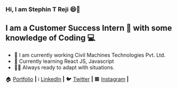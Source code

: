 ### Hi, I am Stephin T Reji :smile::wave:

## I am a Customer Success Intern :bust_in_silhouette: with some knowledge of Coding :computer:

- :office: I am currently working Civil Machines Technologies Pvt. Ltd. 
- :book: Currently learning React JS, Javascript
- :raising_hand_man: Always ready to adapt with situations.

:house: [Portfolio] **|**
:information_source: [LinkedIn] **|**
:bird:  [Twitter] **|**
:brown_square:  [Instagram] **|**

[portfolio]: https://stephinreji.me/
[linkedin]: https://www.linkedin.com/in/stephin-reji-a3439a186/
[twitter]: https://twitter.com/reji_stephin
[instagram]: https://www.instagram.com/the_spectacled_one/?hl=en
